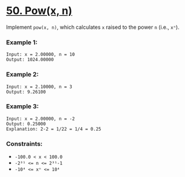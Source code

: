 # [50. Pow(x, n)](https://leetcode.com/problems/powx-n/)

Implement `pow(x, n)`, which calculates `x` raised to the power `n` (i.e., `xⁿ`).

### Example 1:
```
Input: x = 2.00000, n = 10
Output: 1024.00000
```

### Example 2:
```
Input: x = 2.10000, n = 3
Output: 9.26100
```

### Example 3:
```
Input: x = 2.00000, n = -2
Output: 0.25000
Explanation: 2-2 = 1/22 = 1/4 = 0.25
``` 

### Constraints:

- `-100.0 < x < 100.0`
- `-2³¹ <= n <= 2³¹-1`
- `-10⁴ <= xⁿ <= 10⁴`
